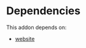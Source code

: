 # Dependencies

This addon depends on:

- [website](../../../../../oca-ocb-website/odoo-bringout-oca-ocb-website)
